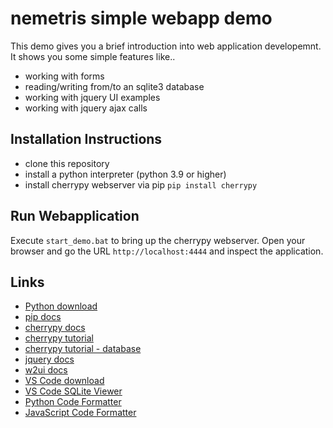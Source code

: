 # nemetris simple webapp demo

This demo gives you a brief introduction into web application developemnt.
It shows you some simple features like..

* working with forms
* reading/writing from/to an sqlite3 database
* working with jquery UI examples
* working with jquery ajax calls

## Installation Instructions

* clone this repository
* install a python interpreter (python 3.9 or higher)
* install cherrypy webserver via pip `pip install cherrypy`

## Run Webapplication

Execute `start_demo.bat` to bring up the cherrypy webserver.
Open your browser and go the URL `http://localhost:4444` and inspect the application.


## Links

* [Python download](https://www.python.org/downloads/release/python-3120/)
* [pip docs](https://pip.pypa.io/en/stable/)
* [cherrypy docs](https://docs.cherrypy.dev/en/latest/)
* [cherrypy tutorial](https://docs.cherrypy.dev/en/latest/tutorials.html)
* [cherrypy tutorial - database](https://docs.cherrypy.dev/en/latest/tutorials.html#tutorial-9-data-is-all-my-life)
* [jquery docs](https://api.jquery.com/)
* [w2ui docs](https://w2ui.com/web/docs/1.5/grid)
* [VS Code download](https://code.visualstudio.com/download)
* [VS Code SQLite Viewer](https://marketplace.visualstudio.com/items?itemName=qwtel.sqlite-viewer)
* [Python Code Formatter](https://github.com/nemetris/yapf)
* [JavaScript Code Formatter](https://eslint.org/)
